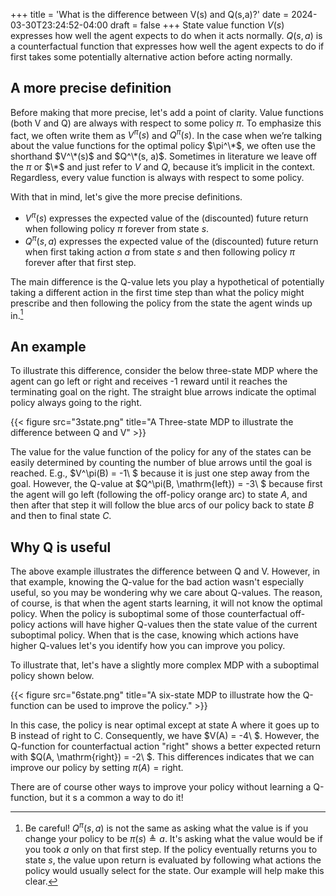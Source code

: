 +++
title = 'What is the difference between V(s) and Q(s,a)?'
date = 2024-03-30T23:24:52-04:00
draft = false
+++
State value function $V(s)$ expresses how well the agent expects to do when it acts normally. $Q(s, a)$ is a counterfactual function that expresses how well the agent expects to do if first takes some potentially alternative action before acting normally.
<!--more-->

## A more precise definition
Before making that more precise, let's add a point of clarity. Value functions (both V and Q) are always with respect to some policy $\pi$.
To emphasize this fact, we often write them as $V^\pi(s)$ and $Q^\pi(s)$.
In the case when we’re talking about the value functions for the optimal policy $\pi^\*$, we often use the shorthand $V^\*(s)$ and $Q^\*(s, a)$. Sometimes in literature we leave off the $\pi$ or $\*$ and just refer to $V$ and $Q$, because it’s implicit in the context. Regardless, every value function is always with respect to some policy.

With that in mind, let's give the more precise definitions.
* $V^\pi(s)$ expresses the expected value of the (discounted) future return when following policy $\pi$ forever from state $s$.
* $Q^\pi(s, a)$ expresses the expected value of the (discounted) future return when first taking action $a$ from state $s$ and then following policy $\pi$ forever after that first step.

The main difference is the Q-value lets you play a hypothetical of potentially taking a different action in the first time step than what the policy might prescribe and then following the policy from the state the agent winds up in.[^1]

[^1]: Be careful! $Q^\pi(s, a)$ is not the same as asking what the value is if you change your policy to be $\pi(s) \triangleq a$. It's asking what the value would be if you took $a$ only on that first step. If the policy eventually returns you to state $s$, the value upon return is evaluated by following what actions the policy would usually select for the state. Our example will help make this clear.

## An example
To illustrate this difference, consider the below three-state MDP where the agent can go left or right and receives -1 reward until it reaches the terminating goal on the right. The straight blue arrows indicate the optimal policy always going to the right.

{{< figure src="3state.png" title="A Three-state MDP to illustrate the difference between Q and V" >}}

The value for the value function of the policy for any of the states can be easily determined by counting the number of blue arrows until the goal is reached. E.g., $V^\pi(B) = -1\ $ because it is just one step away from the goal. However, the Q-value at $Q^\pi(B, \mathrm{left}) = -3\ $ because first the agent will go left (following the off-policy orange arc) to state $A$, and then after that step it will follow the blue arcs of our policy back to state $B$ and then to final state $C$.

## Why Q is useful
The above example illustrates the difference between Q and V. However, in that example, knowing the Q-value for the bad action wasn't especially useful, so you may be wondering why we care about Q-values. The reason, of course, is that when the agent starts learning, it will not know the optimal policy. When the policy is suboptimal some of those counterfactual off-policy actions will have higher Q-values then the state value of the current suboptimal policy. When that is the case, knowing which actions have higher Q-values let's you identify how you can improve you policy.

To illustrate that, let's have a slightly more complex MDP with a suboptimal policy shown below.

{{< figure src="6state.png" title="A six-state MDP to illustrate how the Q-function can be used to improve the policy." >}}

In this case, the policy is near optimal except at state A where it goes up to B instead of right to C. Consequently, we have $V(A) = -4\ $. However, the Q-function for counterfactual action "right" shows a better expected return with $Q(A, \mathrm{right}) = -2\ $. This differences indicates that we can improve our policy by setting $\pi(A) = \mathrm{right}$.

There are of course other ways to improve your policy without learning a Q-function, but it s a common a way to do it!
